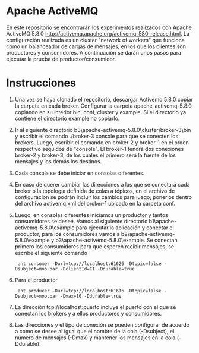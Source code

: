 # Apache ActiveMQ
En este repositorio se encontrarán los experimentos realizados con Apache ActiveMQ 5.8.0 http://activemq.apache.org/activemq-580-release.html. La configuración realizada es un cluster "network of workers" que funciona como un balanceador de cargas de mensajes, en los que los clientes son productores y consumidores. 
A continuación se darán unos pasos para ejecutar la prueba de productor/consumidor.

# Instrucciones
1. Una vez se haya clonado el repositorio, descargar Activemq 5.8.0 copiar la carpeta en cada broker. Configurar la carpeta apache-activemq-5.8.0 copiando en su interior bin, conf, cluster y example. Si el directorio ya contiene el directorio example no copiarlo. 

2. Ir al siguiente directorio b3\apache-activemq-5.8.0\cluster\broker-3\bin y escribir el comando ./broker-3 console para que se conecten los brokers. Luego, escribir el comando en broker-2 y broker-1 en el orden respectivo seguidos de "console". El broker-1 tendrá dos conexiones broker-2 y broker-3, de los cuales el primero será la fuente de los mensajes y los demás los destinos.

3. Cada consola se debe iniciar en consolas diferentes.

4. En caso de querer cambiar las direcciones a las que se conectará cada broker o la topología definida de colas a tópicos, en el archivo de configuracion se podrán incluir los cambios para luego, ponerlos dentro del archivo activemq.xml del broker-1 ubicado en la carpeta conf.

5. Luego, en consolas diferentes iniciamos un productor y tantos consumidores se desee. Vamos al siguiente directorio b1\apache-activemq-5.8.0\example para ejecutar la aplicación y conectar el productor, para los consumidores vamos a  b2\apache-activemq-5.8.0\example y  b3\apache-activemq-5.8.0\example. Se conectan primero los consumidores para que esperen recibir mensajes, se escribe el siguiente comando 

        ant consumer -Durl=tcp://localhost:61626 -Dtopic=false -Dsubject=moo.bar -DclientId=C1 -Ddurable=true
    
6. Para el productor 

        ant producer -Durl=tcp://localhost:61616 -Dtopic=false -Dsubject=moo.bar -Dmax=10 -Ddurable=true

7. La dirección tcp://localhost:puerto incluye el puerto con el que se conectan los brokers y a ellos productores y consumidores.

8. Las direcciones y el tipo de conexión se pueden configurar de acuerdo a como se desee al igual que el nombre de la cola (-Dsubject), el número de mensajes (-Dmax) y mantener los mensajes en la cola (-Ddurable).


